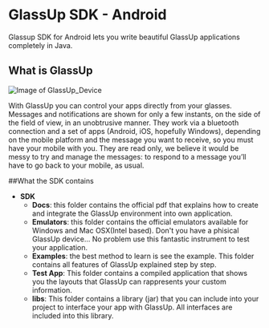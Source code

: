# GlassUp SDK - Android

Glassup SDK for Android lets you write beautiful GlassUp  applications completely in Java.

## What is GlassUp
![Image of GlassUp_Device](http://www.glassup.net/images/product01b.png)

With GlassUp you can control your apps directly from your glasses. Messages and notifications are shown for only a few instants, on the side of the field of view, in an unobtrusive manner.
They work via a bluetooth connection and a set of apps (Android, iOS, hopefully Windows), depending on the mobile platform and the message you want to receive, so you must have your mobile with you. They are read only, we believe it would be messy to try and manage the messages: to respond to a message you’ll have to go back to your mobile, as usual.

##What the SDK contains

* **SDK**
  * **Docs**: this folder contains the official pdf that explains how to create and integrate the GlassUp environment into own application.
  * **Emulators**: this folder contains the official emulators available for Windows and Mac OSX(Intel based). Don't you have a phisical GlassUp device... No problem use this fantastic instrument to test your application.
  *  **Examples**: the best method to learn is see the example. This folder contains all features of GlassUp explained step by step.
  *  **Test App**: This folder contains a compiled application that shows you the layouts that GlassUp can rappresents your custom information.
  *  **libs**: This folder contains a library (jar) that you can include into your project to interface your app with GlassUp. All interfaces are included into this library. 

